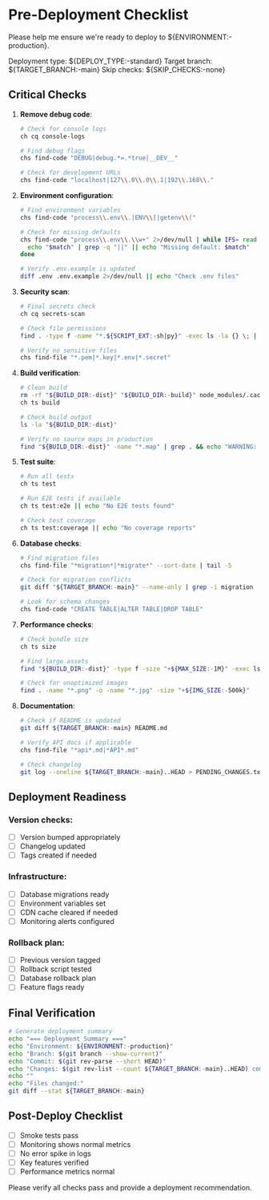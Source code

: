 # Pre-Deployment Checklist

Please help me ensure we're ready to deploy to ${ENVIRONMENT:-production}.

Deployment type: ${DEPLOY_TYPE:-standard}
Target branch: ${TARGET_BRANCH:-main}
Skip checks: ${SKIP_CHECKS:-none}

## Critical Checks

1. **Remove debug code**:
   ```bash
   # Check for console logs
   ch cq console-logs
   
   # Find debug flags
   chs find-code "DEBUG|debug.*=.*true|__DEV__"
   
   # Check for development URLs
   chs find-code "localhost|127\\.0\\.0\\.1|192\\.168\\."
   ```

2. **Environment configuration**:
   ```bash
   # Find environment variables
   chs find-code "process\\.env\\.|ENV\\[|getenv\\("
   
   # Check for missing defaults
   chs find-code "process\\.env\\.\\w+" 2>/dev/null | while IFS= read -r match; do
     echo "$match" | grep -q "||" || echo "Missing default: $match"
   done
   
   # Verify .env.example is updated
   diff .env .env.example 2>/dev/null || echo "Check .env files"
   ```

3. **Security scan**:
   ```bash
   # Final secrets check
   ch cq secrets-scan
   
   # Check file permissions
   find . -type f -name "*.${SCRIPT_EXT:-sh|py}" -exec ls -la {} \; | grep -v "r--"
   
   # Verify no sensitive files
   chs find-file "*.pem|*.key|*.env|*.secret"
   ```

4. **Build verification**:
   ```bash
   # Clean build
   rm -rf "${BUILD_DIR:-dist}" "${BUILD_DIR:-build}" node_modules/.cache
   ch ts build
   
   # Check build output
   ls -la "${BUILD_DIR:-dist}"
   
   # Verify no source maps in production
   find "${BUILD_DIR:-dist}" -name "*.map" | grep . && echo "WARNING: Source maps found!"
   ```

5. **Test suite**:
   ```bash
   # Run all tests
   ch ts test
   
   # Run E2E tests if available
   ch ts test:e2e || echo "No E2E tests found"
   
   # Check test coverage
   ch ts test:coverage || echo "No coverage reports"
   ```

6. **Database checks**:
   ```bash
   # Find migration files
   chs find-file "*migration*|*migrate*" --sort-date | tail -5
   
   # Check for migration conflicts
   git diff "${TARGET_BRANCH:-main}" --name-only | grep -i migration
   
   # Look for schema changes
   chs find-code "CREATE TABLE|ALTER TABLE|DROP TABLE"
   ```

7. **Performance checks**:
   ```bash
   # Check bundle size
   ch ts size
   
   # Find large assets
   find "${BUILD_DIR:-dist}" -type f -size "+${MAX_SIZE:-1M}" -exec ls -lh {} \;
   
   # Check for unoptimized images
   find . -name "*.png" -o -name "*.jpg" -size "+${IMG_SIZE:-500k}"
   ```

8. **Documentation**:
   ```bash
   # Check if README is updated
   git diff ${TARGET_BRANCH:-main} README.md
   
   # Verify API docs if applicable
   chs find-file "*api*.md|*API*.md"
   
   # Check changelog
   git log --oneline ${TARGET_BRANCH:-main}..HEAD > PENDING_CHANGES.txt
   ```

## Deployment Readiness

### Version checks:
- [ ] Version bumped appropriately
- [ ] Changelog updated
- [ ] Tags created if needed

### Infrastructure:
- [ ] Database migrations ready
- [ ] Environment variables set
- [ ] CDN cache cleared if needed
- [ ] Monitoring alerts configured

### Rollback plan:
- [ ] Previous version tagged
- [ ] Rollback script tested
- [ ] Database rollback plan
- [ ] Feature flags ready

## Final Verification

```bash
# Generate deployment summary
echo "=== Deployment Summary ==="
echo "Environment: ${ENVIRONMENT:-production}"
echo "Branch: $(git branch --show-current)"
echo "Commit: $(git rev-parse --short HEAD)"
echo "Changes: $(git rev-list --count ${TARGET_BRANCH:-main}..HEAD) commits"
echo ""
echo "Files changed:"
git diff --stat ${TARGET_BRANCH:-main}
```

## Post-Deploy Checklist

- [ ] Smoke tests pass
- [ ] Monitoring shows normal metrics
- [ ] No error spike in logs
- [ ] Key features verified
- [ ] Performance metrics normal

Please verify all checks pass and provide a deployment recommendation.